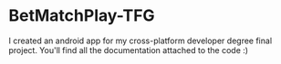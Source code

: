 # BetMatchPlay-TFG
I created an android app for my cross-platform developer degree final project. You'll find all the documentation attached to the code :) 
